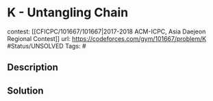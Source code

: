 # K - Untangling Chain

contest: [[CFICPC/101667/101667|2017-2018 ACM-ICPC, Asia Daejeon Regional Contest]]
url: https://codeforces.com/gym/101667/problem/K
#Status/UNSOLVED
Tags: #

## Description

## Solution

